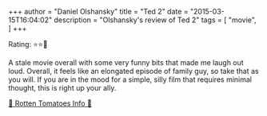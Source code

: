 +++
author = "Daniel Olshansky"
title = "Ted 2"
date = "2015-03-15T16:04:02"
description = "Olshansky's review of Ted 2"
tags = [
    "movie",
]
+++

Rating: ⭐⭐🌟

A stale movie overall with some very funny bits that made me laugh out loud. Overall, it feels like an elongated episode of family guy, so take that as you will. If you are in the mood for a simple, silly film that requires minimal thought, this is right up your ally.

[🍅 Rotten Tomatoes Info 🍅](https://www.rottentomatoes.com//m/ted_2)